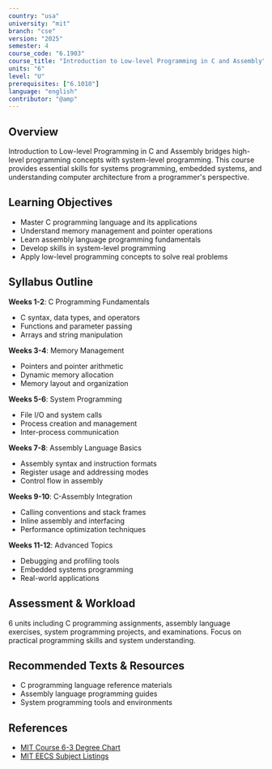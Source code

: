 ```yaml
---
country: "usa"
university: "mit"
branch: "cse"
version: "2025"
semester: 4
course_code: "6.1903"
course_title: "Introduction to Low-level Programming in C and Assembly"
units: "6"
level: "U"
prerequisites: ["6.1010"]
language: "english"
contributor: "@amp"
---
```


## Overview

Introduction to Low-level Programming in C and Assembly bridges high-level programming concepts with system-level programming. This course provides essential skills for systems programming, embedded systems, and understanding computer architecture from a programmer's perspective.

## Learning Objectives

- Master C programming language and its applications
- Understand memory management and pointer operations
- Learn assembly language programming fundamentals
- Develop skills in system-level programming
- Apply low-level programming concepts to solve real problems

## Syllabus Outline

**Weeks 1-2**: C Programming Fundamentals
- C syntax, data types, and operators
- Functions and parameter passing
- Arrays and string manipulation

**Weeks 3-4**: Memory Management
- Pointers and pointer arithmetic
- Dynamic memory allocation
- Memory layout and organization

**Weeks 5-6**: System Programming
- File I/O and system calls
- Process creation and management
- Inter-process communication

**Weeks 7-8**: Assembly Language Basics
- Assembly syntax and instruction formats
- Register usage and addressing modes
- Control flow in assembly

**Weeks 9-10**: C-Assembly Integration
- Calling conventions and stack frames
- Inline assembly and interfacing
- Performance optimization techniques

**Weeks 11-12**: Advanced Topics
- Debugging and profiling tools
- Embedded systems programming
- Real-world applications

## Assessment & Workload

6 units including C programming assignments, assembly language exercises, system programming projects, and examinations. Focus on practical programming skills and system understanding.

## Recommended Texts & Resources

- C programming language reference materials
- Assembly language programming guides
- System programming tools and environments

## References

- [MIT Course 6-3 Degree Chart](https://catalog.mit.edu/degree-charts/computer-science-engineering-course-6-3/)
- [MIT EECS Subject Listings](https://catalog.mit.edu/subjects/6/)
